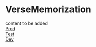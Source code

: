 # VerseMemorization
content to be added <br />
[Prod](https://github.com/cadetportfolio/cadetportfolio/actions/workflows/prod.yaml/badge.svg) <br />
[Test](https://github.com/cadetportfolio/cadetportfolio/actions/workflows/test.yaml/badge.svg) <br />
[Dev](https://github.com/cadetportfolio/cadetportfolio/actions/workflows/dev.yaml/badge.svg)


